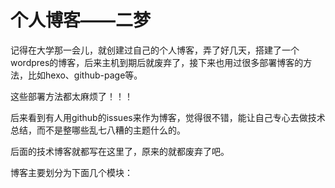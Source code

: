 # 个人博客——二梦

记得在大学那一会儿，就创建过自己的个人博客，弄了好几天，搭建了一个wordpres的博客，后来主机到期后就废弃了，接下来也用过很多部署博客的方法，比如hexo、github-page等。

这些部署方法都太麻烦了！！！

后来看到有人用github的issues来作为博客，觉得很不错，能让自己专心去做技术总结，而不是整哪些乱七八糟的主题什么的。

后面的技术博客就都写在这里了，原来的就都废弃了吧。



博客主要划分为下面几个模块：




